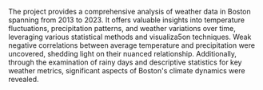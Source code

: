 The project provides a comprehensive analysis of weather data in Boston spanning from 2013 to 2023. 
It offers valuable insights into temperature fluctuations, precipitation patterns, and weather variations over time, 
leveraging various statistical methods and visualiza5on techniques. Weak negative correlations between average temperature and precipitation were uncovered, 
shedding light on their nuanced relationship. 
Additionally, through the examination of rainy days and descriptive statistics for key weather metrics, 
significant aspects of Boston's climate dynamics were revealed.
